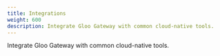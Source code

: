 ```yaml
---
title: Integrations
weight: 600
description: Integrate Gloo Gateway with common cloud-native tools.
---
```


Integrate Gloo Gateway with common cloud-native tools.